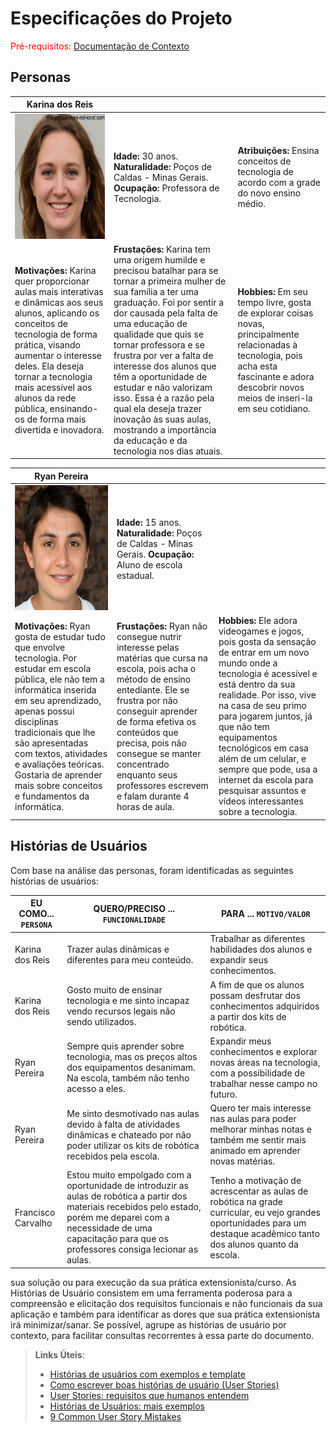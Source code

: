 # Especificações do Projeto

<span style="color:red">Pré-requisitos: <a href="1-Documentação de Contexto.md"> Documentação de Contexto</a></span>


## Personas

|**Karina dos Reis**|           |                             | 
|-------------------|-----------|-----------------------------|
<img src="https://github.com/ICEI-PUC-Minas-PPC-CC/ppc-cc-2024-1-ment2-noite1-capacitarobotica/blob/main/docs/img/karinadosreis.png" width="200" height="200"/>|**Idade:** 30 anos. **Naturalidade:** Poços de Caldas - Minas Gerais. **Ocupação:** Professora de Tecnologia.|**Atribuições:** Ensina conceitos de tecnologia de acordo com a grade do novo ensino médio. 
|**Motivações:** Karina quer proporcionar aulas mais interativas e dinâmicas aos seus alunos, aplicando os conceitos de tecnologia de forma prática, visando aumentar o interesse deles. Ela deseja tornar a tecnologia mais acessível aos alunos da rede pública, ensinando-os de forma mais divertida e inovadora.  |**Frustações:** Karina tem uma origem humilde e precisou batalhar para se tornar a primeira mulher de sua família a ter uma graduação. Foi por sentir a dor causada pela falta de uma educação de qualidade que quis se tornar professora e se frustra por ver a falta de interesse dos alunos que têm a oportunidade de estudar e não valorizam isso. Essa é a razão pela qual ela deseja trazer inovação às suas aulas, mostrando a importância da educação e da tecnologia nos dias atuais. |**Hobbies:** Em seu tempo livre, gosta de explorar coisas novas, principalmente relacionadas à tecnologia, pois acha esta fascinante e adora descobrir novos meios de inseri-la em seu cotidiano.

|**Ryan Pereira**|           |                             | 
|-------------------|-----------|-----------------------------|
<img src="https://github.com/ICEI-PUC-Minas-PPC-CC/ppc-cc-2024-1-ment2-noite1-capacitarobotica/blob/main/docs/img/ryanpereira.png" width="200" height="200"/>|**Idade:** 15 anos. **Naturalidade:** Poços de Caldas - Minas Gerais. **Ocupação:** Aluno de escola estadual.  
|**Motivações:** Ryan gosta de estudar tudo que envolve tecnologia. Por estudar em escola pública, ele não tem a informática inserida em seu aprendizado, apenas possui disciplinas tradicionais que lhe são apresentadas com textos, atividades e avaliações teóricas. Gostaria de aprender mais sobre conceitos e fundamentos da informática. |**Frustações:** Ryan  não consegue nutrir interesse pelas matérias que cursa na escola, pois acha o método de ensino entediante. Ele se frustra por não conseguir aprender de forma efetiva os conteúdos que precisa, pois não consegue se manter concentrado enquanto seus professores escrevem e falam durante 4 horas de aula.   |**Hobbies:** Ele adora videogames e jogos, pois gosta da sensação de entrar em um novo mundo onde a tecnologia é acessível e está dentro da sua realidade. Por isso, vive na casa de seu primo para jogarem juntos, já que não tem equipamentos tecnológicos em casa além de um celular, e sempre que pode, usa a internet da escola para pesquisar assuntos e vídeos interessantes sobre a tecnologia.

## Histórias de Usuários

Com base na análise das personas, foram identificadas as seguintes histórias de usuários:

|EU COMO... `PERSONA`| QUERO/PRECISO ... `FUNCIONALIDADE` |PARA ... `MOTIVO/VALOR`                 |
|--------------------|------------------------------------|----------------------------------------|
|Karina dos Reis | Trazer aulas dinâmicas e diferentes para meu conteúdo. | Trabalhar as diferentes habilidades dos alunos e expandir seus conhecimentos. |
|Karina dos Reis | Gosto muito de ensinar tecnologia e me sinto incapaz vendo recursos legais não sendo utilizados. | A fim de que os alunos possam desfrutar dos conhecimentos adquiridos a partir dos kits de robótica.|
|Ryan Pereira |  Sempre quis aprender sobre tecnologia, mas os preços altos dos equipamentos desanimam. Na escola, também não tenho acesso a eles. | Expandir meus conhecimentos e explorar novas áreas na tecnologia, com a possibilidade de trabalhar nesse campo no futuro. |
|Ryan Pereira |  Me sinto desmotivado nas aulas devido à falta de atividades dinâmicas e chateado por não poder utilizar os kits de robótica recebidos pela escola.| Quero ter mais interesse nas aulas para poder melhorar minhas notas e também me sentir mais animado em aprender novas matérias.|
|Francisco Carvalho|Estou muito empolgado com a oportunidade de introduzir as aulas de robótica a partir dos materiais recebidos pelo estado, porém me deparei com a necessidade de uma capacitação para que os professores consiga lecionar as aulas.|Tenho a motivação de acrescentar as aulas de robótica na grade curricular, eu vejo grandes oportunidades para um destaque acadêmico tanto dos alunos quanto da escola.|

sua solução ou para execução da sua prática extensionista/curso. As Histórias de Usuário consistem em uma ferramenta poderosa para a compreensão e elicitação dos requisitos funcionais e não funcionais da sua aplicação e também para identificar as dores que sua prática extensionista irá minimizar/sanar. Se possível, agrupe as histórias de usuário por contexto, para facilitar consultas recorrentes à essa parte do documento.

> **Links Úteis**:
> - [Histórias de usuários com exemplos e template](https://www.atlassian.com/br/agile/project-management/user-stories)
> - [Como escrever boas histórias de usuário (User Stories)](https://medium.com/vertice/como-escrever-boas-users-stories-hist%C3%B3rias-de-usu%C3%A1rios-b29c75043fac)
> - [User Stories: requisitos que humanos entendem](https://www.luiztools.com.br/post/user-stories-descricao-de-requisitos-que-humanos-entendem/)
> - [Histórias de Usuários: mais exemplos](https://www.reqview.com/doc/user-stories-example.html)
> - [9 Common User Story Mistakes](https://airfocus.com/blog/user-story-mistakes/)
